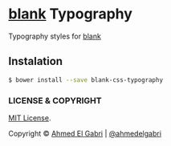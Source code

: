 # [blank](https://github.com/ahmedelgabri/blank) Typography

Typography styles for [blank](https://github.com/ahmedelgabri/blank)

## Instalation

```sh
$ bower install --save blank-css-typography
```


### LICENSE & COPYRIGHT
[MIT License](http://opensource.org/licenses/MIT).

Copyright © [Ahmed El Gabri](http://gabri.me) | [@ahmedelgabri](http://twitter.comahmedelgabri)
